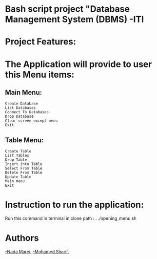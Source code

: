 # Bash script project "Database Management System (DBMS) -ITI
# Project Features:

# The Application will provide to user this Menu items:
Main Menu:
----------------------------------------------------------------------------------------------------------------------------------------------------------
    Create Database
    List Databases
    Connect To Databases
    Drop Database
    Clear screen except menu
    Exit
    

Table Menu:
----------------------------------------------------------------------------------------------------------------------------------------------------------
    Create Table
    List Tables
    Drop Table
    Insert into Table
    Select From Table
    Delete From Table
    Update Table
    Main menu
    Exit

# Instruction to run the application:

Run this command in terminal in clone path :
. ./opening_menu.sh

# Authors
<a href="https://github.com/NadaMarei">-Nada Marei.</a> <a href="">-Mohamed Sharif.</a>
